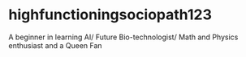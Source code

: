 # highfunctioningsociopath123
A beginner in learning AI/  Future Bio-technologist/ Math and Physics enthusiast and a Queen Fan

